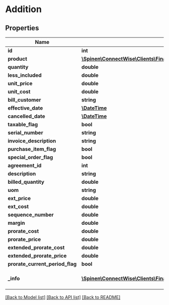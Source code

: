 # Addition

## Properties
Name | Type | Description | Notes
------------ | ------------- | ------------- | -------------
**id** | **int** |  | [optional] 
**product** | [**\Spinen\ConnectWise\Clients\Finance\Spinen\ConnectWise\Clients\Finance\Model\IvItemReference**](IvItemReference.md) |  | 
**quantity** | **double** |  | [optional] 
**less_included** | **double** |  | [optional] 
**unit_price** | **double** |  | [optional] 
**unit_cost** | **double** |  | [optional] 
**bill_customer** | **string** |  | 
**effective_date** | [**\DateTime**](\DateTime.md) |  | [optional] 
**cancelled_date** | [**\DateTime**](\DateTime.md) |  | [optional] 
**taxable_flag** | **bool** |  | [optional] 
**serial_number** | **string** |  | [optional] 
**invoice_description** | **string** |  | [optional] 
**purchase_item_flag** | **bool** |  | [optional] 
**special_order_flag** | **bool** |  | [optional] 
**agreement_id** | **int** |  | [optional] 
**description** | **string** |  | [optional] 
**billed_quantity** | **double** |  | [optional] 
**uom** | **string** |  | [optional] 
**ext_price** | **double** |  | [optional] 
**ext_cost** | **double** |  | [optional] 
**sequence_number** | **double** |  | [optional] 
**margin** | **double** |  | [optional] 
**prorate_cost** | **double** |  | [optional] 
**prorate_price** | **double** |  | [optional] 
**extended_prorate_cost** | **double** |  | [optional] 
**extended_prorate_price** | **double** |  | [optional] 
**prorate_current_period_flag** | **bool** |  | [optional] 
**_info** | [**\Spinen\ConnectWise\Clients\Finance\Spinen\ConnectWise\Clients\Finance\Model\Metadata**](Metadata.md) | Metadata of the entity | [optional] 

[[Back to Model list]](../README.md#documentation-for-models) [[Back to API list]](../README.md#documentation-for-api-endpoints) [[Back to README]](../README.md)


